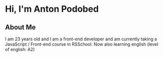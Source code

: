 # Hi, I'm Anton Podobed

## About Me

I am 23 years old and I am a front-end developer and am currently taking a JavaScript / Front-end course in RSSchool. Now also learning english (level of english: A2)

